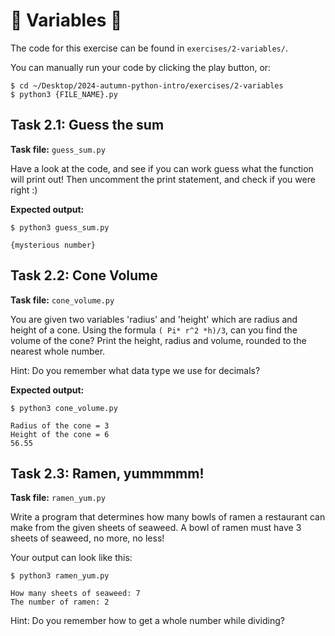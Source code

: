 # 📕 Variables 🌟
The code for this exercise can be found in `exercises/2-variables/`.

You can manually run your code by clicking the play button, or:
```
$ cd ~/Desktop/2024-autumn-python-intro/exercises/2-variables
$ python3 {FILE_NAME}.py
```

## Task 2.1: Guess the sum
**Task file:** `guess_sum.py`

Have a look at the code, and see if you can work guess what the function will print out!
Then uncomment the print statement, and check if you were right :)

**Expected output:**
```
$ python3 guess_sum.py

{mysterious number}
```

## Task 2.2: Cone Volume
**Task file:** `cone_volume.py`

You are given two variables 'radius' and 'height' which are radius and height of a cone. Using the formula `( Pi* r^2 *h)/3`, can you find the volume of the cone? 
Print the height, radius and volume, rounded to the nearest whole number.

Hint: Do you remember what data type we use for decimals?

**Expected output:**
```
$ python3 cone_volume.py

Radius of the cone = 3
Height of the cone = 6
56.55
```


## Task 2.3: Ramen, yummmmm!
**Task file:** `ramen_yum.py`

Write a program that determines how many bowls of ramen a restaurant can make from the given sheets of seaweed. A bowl of ramen must have 3 sheets of seaweed, no more, no less!

Your output can look like this:
```
$ python3 ramen_yum.py

How many sheets of seaweed: 7
The number of ramen: 2
```
Hint: Do you remember how to get a whole number while dividing?


